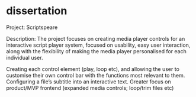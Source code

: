 # dissertation

Project: Scriptspeare

Description: The project focuses on creating media player controls for an 
interactive script player system, focused on usability, easy user 
interaction, along with the flexibility of making the media player 
personalised for each individual user.

Creating each control element (play, loop etc), and allowing the user to 
customise their own control bar with the functions most relevant to them.
Configuring a file’s subtitle into an interactive text.
Greater focus on product/MVP frontend 
(expanded media controls; loop/trim files etc)